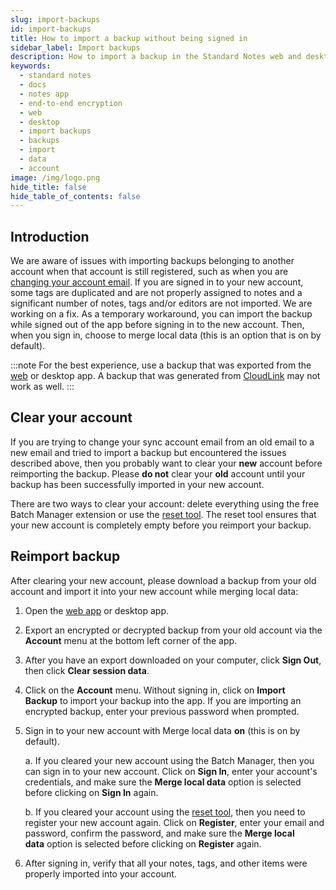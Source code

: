 ```yaml
---
slug: import-backups
id: import-backups
title: How to import a backup without being signed in
sidebar_label: Import backups
description: How to import a backup in the Standard Notes web and desktop app without being signed in.
keywords:
  - standard notes
  - docs
  - notes app
  - end-to-end encryption
  - web
  - desktop
  - import backups
  - backups
  - import
  - data
  - account
image: /img/logo.png
hide_title: false
hide_table_of_contents: false
---
```


## Introduction

We are aware of issues with importing backups belonging to another account when that account is still registered, such as when you are [changing your account email](https://standardnotes.com/help/7/how-can-i-change-my-account-email). If you are signed in to your new account, some tags are duplicated and are not properly assigned to notes and a significant number of notes, tags and/or editors are not imported. We are working on a fix. As a temporary workaround, you can import the backup while signed out of the app before signing in to the new account. Then, when you sign in, choose to merge local data (this is an option that is on by default).

:::note
For the best experience, use a backup that was exported from the [web](https://app.standardnotes.com) or desktop app. A backup that was generated from [CloudLink](https://standardnotes.com/help/27/how-do-i-enable-dropbox-google-drive-or-onedrive-backups) may not work as well.
:::

## Clear your account

If you are trying to change your sync account email from an old email to a new email and tried to import a backup but encountered the issues described above, then you probably want to clear your **new** account before reimporting the backup. Please **do not** clear your **old** account until your backup has been successfully imported in your new account.

There are two ways to clear your account: delete everything using the free Batch Manager extension or use the [reset tool](https://standardnotes.com/reset). The reset tool ensures that your new account is completely empty before you reimport your backup.

## Reimport backup

After clearing your new account, please download a backup from your old account and import it into your new account while merging local data:

1. Open the [web app](https://app.standardnotes.com) or desktop app.

2. Export an encrypted or decrypted backup from your old account via the **Account** menu at the bottom left corner of the app.

3. After you have an export downloaded on your computer, click **Sign Out**, then click **Clear session data**.

4. Click on the **Account** menu. Without signing in, click on **Import Backup** to import your backup into the app. If you are importing an encrypted backup, enter your previous password when prompted.

5. Sign in to your new account with Merge local data **on** (this is on by default).

   a. If you cleared your new account using the Batch Manager, then you can sign in to your new account. Click on **Sign In**, enter your account's credentials, and make sure the **Merge local data** option is selected before clicking on **Sign In** again.

   b. If you cleared your account using the [reset tool](https://standardnotes.com/reset), then you need to register your new account again. Click on **Register**, enter your email and password, confirm the password, and make sure the **Merge local data** option is selected before clicking on **Register** again.

6. After signing in, verify that all your notes, tags, and other items were properly imported into your account.
